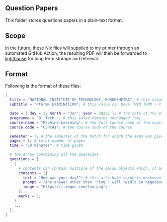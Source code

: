## Question Papers

This folder stores questions papers in a plain-text format.

## Scope

In the future, these Nix files will supplied to my [printer](https://github.com/GetPsyched/printer) through an automated GitHub Action; the resulting PDF will then be forwarded to [lighthouse](https://github.com/nkss-dev/lighthouse) for long term storage and retrieval.

## Format

Following is the format of these files:

```nix
{
  title = "NATIONAL INSTITUTE OF TECHNOLOGY, KURUKSHETRA"; # this value remains unchanged
  subtitle = "<term> EXAMINATION"; # this value can have `MID TERM - X` or `END TERM`

  date = { day = 1; month = "Jan"; year = 2023; }; # the date of the examination
  programme = "B. Tech."; # this value remains unchanged [tm]
  course.name = "Machine Learning"; # the full course name of the course
  course.code = "CSPC41"; # the course code of the course

  semester = 7; # the semester of the batch for which the exam was given
  pages = 1; # total number of pages
  time = "50 minutes"; # time given

  # the array containing all the questions
  questions = [
    {
      # contents can contain multiple of the below objects which, if any, will be resolved as OR questions.
      contents = [{
        text = "How was your day?"; # this attribute supports markdown formatting
        prompt = "Any answer other than 'Fine.' will result in negative marking.";
        image = "https://i.imgur.com/foo.png";
      }];
      marks = 5;
    }
    ...
  ];
}
```
